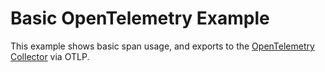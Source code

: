 # Basic OpenTelemetry Example

This example shows basic span usage, and exports to the [OpenTelemetry Collector](https://github.com/open-telemetry/opentelemetry-collector) via OTLP.
